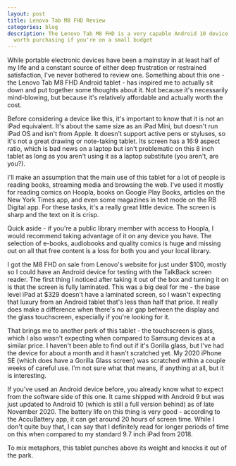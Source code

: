 ```yaml
---
layout: post
title: Lenovo Tab M8 FHD Review
categories: blog
description: The Lenovo Tab M8 FHD is a very capable Android 10 device that's
  worth purchasing if you're on a small budget
---
```

While portable electronic devices have been a mainstay in at least half of my life and a constant source of either deep frustration or restrained satisfaction, I've never bothered to review one. Something about this one - the Lenovo Tab M8 FHD Android tablet - has inspired me to actually sit down and put together some thoughts about it. Not because it's necessarily mind-blowing, but because it's relatively affordable and actually worth the cost.

Before considering a device like this, it's important to know that it is not an iPad equivalent. It's about the same size as an iPad Mini, but doesn't run iPad OS and isn't from Apple. It doesn't support active pens or styluses, so it's not a great drawing or note-taking tablet. Its screen has a 16:9 aspect ratio, which is bad news on a laptop but isn't problematic on this 8 inch tablet as long as you aren't using it as a laptop substitute (you aren't, are you?). 

I'll make an assumption that the main use of this tablet for a lot of people is reading books, streaming media and browsing the web. I've used it mostly for reading comics on Hoopla, books on Google Play Books, articles on the New York Times app, and even some magazines in text mode on the RB Digital app. For these tasks, it's a really great little device. The screen is sharp and the text on it is crisp. 

Quick aside - if you're a public library member with access to Hoopla, I would recommend taking advantage of it on any device you have. The selection of e-books, audiobooks and quality comics is huge and missing out on all that free content is a loss for both you and your local library.

I got the M8 FHD on sale from Lenovo's website for just under $100, mostly so I could have an Android device for testing with the TalkBack screen reader. The first thing I noticed after taking it out of the box and turning it on is that the screen is fully laminated. This was a big deal for me - the base level iPad at $329 doesn't have a laminated screen, so I wasn't expecting that luxury from an Android tablet that's less than half that price. It really does make a difference when there's no air gap between the display and the glass touchscreen, especially if you're looking for it. 

That brings me to another perk of this tablet - the touchscreen is glass, which I also wasn't expecting when compared to Samsung devices at a similar price. I haven't been able to find out if it's Gorilla glass, but I've had the device for about a month and it hasn't scratched yet. My 2020 iPhone SE (which does have a Gorilla Glass screen) was scratched within a couple weeks of careful use. I'm not sure what that means, if anything at all, but it is interesting.

If you've used an Android device before, you already know what to expect from the software side of this one. It came shipped with Android 9 but was just updated to Android 10 (which is still a full version behind) as of late November 2020. The battery life on this thing is very good - according to the AccuBattery app, it can get around 20 hours of screen time. While I don't quite buy that, I can say that I definitely read for longer periods of time on this when compared to my standard 9.7 inch iPad from 2018.

To mix metaphors, this tablet punches above its weight and knocks it out of the park.